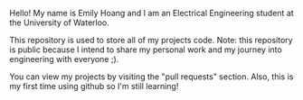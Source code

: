 Hello! My name is Emily Hoang and I am an Electrical Engineering student at the University of Waterloo. 

This repository is used to store all of my projects code. 
Note: this repository is public because I intend to share my personal work and my journey into engineering with everyone ;).

You can view my projects by visiting the "pull requests" section. 
Also, this is my first time using github so I'm still learning! 
